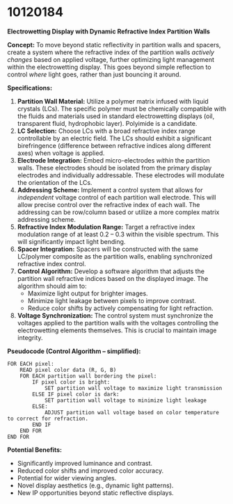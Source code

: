# 10120184

**Electrowetting Display with Dynamic Refractive Index Partition Walls**

**Concept:** To move beyond static reflectivity in partition walls and spacers, create a system where the refractive index of the partition walls *actively changes* based on applied voltage, further optimizing light management within the electrowetting display. This goes beyond simple reflection to control *where* light goes, rather than just bouncing it around.

**Specifications:**

1.  **Partition Wall Material:** Utilize a polymer matrix infused with liquid crystals (LCs). The specific polymer must be chemically compatible with the fluids and materials used in standard electrowetting displays (oil, transparent fluid, hydrophobic layer).  Polyimide is a candidate.
2.  **LC Selection:** Choose LCs with a broad refractive index range controllable by an electric field. The LCs should exhibit a significant birefringence (difference between refractive indices along different axes) when voltage is applied.
3.  **Electrode Integration:** Embed micro-electrodes *within* the partition walls. These electrodes should be isolated from the primary display electrodes and individually addressable.  These electrodes will modulate the orientation of the LCs.
4.  **Addressing Scheme:** Implement a control system that allows for *independent* voltage control of each partition wall electrode. This will allow precise control over the refractive index of each wall.  The addressing can be row/column based or utilize a more complex matrix addressing scheme.
5.  **Refractive Index Modulation Range:** Target a refractive index modulation range of at least 0.2 – 0.3 within the visible spectrum.  This will significantly impact light bending.
6.  **Spacer Integration:** Spacers will be constructed with the same LC/polymer composite as the partition walls, enabling synchronized refractive index control.
7.  **Control Algorithm:** Develop a software algorithm that adjusts the partition wall refractive indices based on the displayed image. The algorithm should aim to:
    *   Maximize light output for brighter images.
    *   Minimize light leakage between pixels to improve contrast.
    *   Reduce color shifts by actively compensating for light refraction.
8.  **Voltage Synchronization:** The control system must synchronize the voltages applied to the partition walls with the voltages controlling the electrowetting elements themselves. This is crucial to maintain image integrity.

**Pseudocode (Control Algorithm – simplified):**

```
FOR EACH pixel:
    READ pixel color data (R, G, B)
    FOR EACH partition wall bordering the pixel:
        IF pixel color is bright:
            SET partition wall voltage to maximize light transmission
        ELSE IF pixel color is dark:
            SET partition wall voltage to minimize light leakage
        ELSE:
            ADJUST partition wall voltage based on color temperature to correct for refraction.
        END IF
    END FOR
END FOR
```

**Potential Benefits:**

*   Significantly improved luminance and contrast.
*   Reduced color shifts and improved color accuracy.
*   Potential for wider viewing angles.
*   Novel display aesthetics (e.g., dynamic light patterns).
*   New IP opportunities beyond static reflective displays.